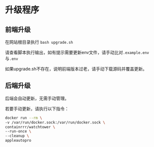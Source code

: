 # 升级程序

## 前端升级

在网站根目录执行 `bash upgrade.sh`

请查看脚本执行输出，如有提示需要更新env文件，请手动比对`.example.env`与`.env`

如果upgrade.sh不存在，说明前端版本过老，请手动下载源码并覆盖更新。

## 后端升级

后端会自动更新，无需手动管理。

若要手动更新，请执行以下指令：

```bash
docker run --rm \
-v /var/run/docker.sock:/var/run/docker.sock \
containrrr/watchtower \
--run-once \
--cleanup \
appleautopro
```


